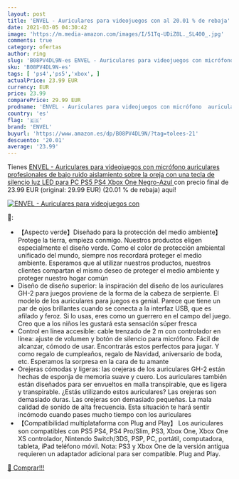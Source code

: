 ```yaml
---
layout: post
title: 'ENVEL - Auriculares para videojuegos con al 20.01 % de rebaja'
date: 2021-03-05 04:30:42
image: 'https://m.media-amazon.com/images/I/51Tq-UDiZ8L._SL400_.jpg'
comments: true
category: ofertas
author: ring
slug: 'B08PV4DL9N-es ENVEL - Auriculares para videojuegos con micrófono...'
sku: 'B08PV4DL9N-es'
tags: [ 'ps4','ps5','xbox', ]
actualPrice: 23.99 EUR
currency: EUR
price: 23.99
comparePrice: 29.99 EUR
prodname: 'ENVEL - Auriculares para videojuegos con micrófono  auriculares profesionales de bajo ruido aislamiento sobre la oreja  con una tecla de silencio  luz LED para PC PS5  PS4  Xbox One  Negro-Azul '
country: 'es'
flag: '🇪🇸'
brand: 'ENVEL'
buyurl: 'https://www.amazon.es/dp/B08PV4DL9N/?tag=tolees-21'
descuento: '20.01'
average: '23.99'
---
```


Tienes [ENVEL - Auriculares para videojuegos con micrófono  auriculares profesionales de bajo ruido aislamiento sobre la oreja  con una tecla de silencio  luz LED para PC PS5  PS4  Xbox One  Negro-Azul ](https://www.amazon.es/dp/B08PV4DL9N/?tag=tolees-21) con precio final de  23.99 EUR (original: 29.99 EUR) (20.01 %  de rebaja) aqui!

[![ENVEL - Auriculares para videojuegos con](https://m.media-amazon.com/images/I/51Tq-UDiZ8L._SL400_.jpg)](https://www.amazon.es/dp/B08PV4DL9N/?tag=tolees-21)

🔎:

- 【Aspecto verde】Diseñado para la protección del medio ambiente】Protege la tierra, empieza conmigo. Nuestros productos eligen especialmente el diseño verde. Como el color de protección ambiental unificado del mundo, siempre nos recordará proteger el medio ambiente. Esperamos que al utilizar nuestros productos, nuestros clientes compartan el mismo deseo de proteger el medio ambiente y proteger nuestro hogar común
- Diseño de diseño superior: la inspiración del diseño de los auriculares GH-2 para juegos proviene de la forma de la cabeza de serpiente. El modelo de los auriculares para juegos es genial. Parece que tiene un par de ojos brillantes cuando se conecta a la interfaz USB, que es afilado y feroz. Si lo usas, eres como un guerrero en el campo del juego. Creo que a los niños les gustará esta sensación súper fresca
- Control en línea accesible: cable trenzado de 2 m con controlador en línea: ajuste de volumen y botón de silencio para micrófono. Fácil de alcanzar, cómodo de usar. Encontrarás estos perfectos para jugar. Y como regalo de cumpleaños, regalo de Navidad, aniversario de boda, etc. Esperamos la sorpresa en la cara de tu amante
- Orejeras cómodas y ligeras: las orejeras de los auriculares GH-2 están hechas de esponja de memoria suave y cuero. Los auriculares también están diseñados para ser envueltos en malla transpirable, que es ligera y transpirable. ¿Estás utilizando estos auriculares? Las orejeras son demasiado duras. Las orejeras son demasiado pequeñas. La mala calidad de sonido de alta frecuencia. Esta situación te hará sentir incómodo cuando pases mucho tiempo con los auriculares
- 【Compatibilidad multiplataforma con Plug and Play】 Los auriculares son compatibles con PS5 PS4, PS4 Pro/Slim, PS3, Xbox One, Xbox One XS controlador, Nintendo Switch/3DS, PSP, PC, portátil, computadora, tableta, iPad teléfono móvil. Nota: PS3 y Xbox One de la versión antigua requieren un adaptador adicional para ser compatible. Plug and Play.

[🛒 Comprar!!!](https://www.amazon.es/dp/B08PV4DL9N/?tag=tolees-21)
